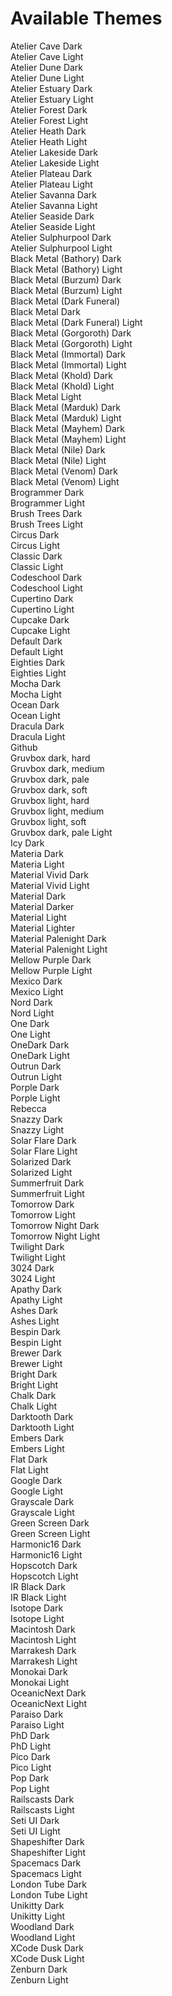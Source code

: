 # Available Themes

Atelier Cave Dark  
Atelier Cave Light  
Atelier Dune Dark  
Atelier Dune Light  
Atelier Estuary Dark  
Atelier Estuary Light  
Atelier Forest Dark  
Atelier Forest Light  
Atelier Heath Dark  
Atelier Heath Light  
Atelier Lakeside Dark  
Atelier Lakeside Light  
Atelier Plateau Dark  
Atelier Plateau Light  
Atelier Savanna Dark  
Atelier Savanna Light  
Atelier Seaside Dark  
Atelier Seaside Light  
Atelier Sulphurpool Dark  
Atelier Sulphurpool Light  
Black Metal (Bathory) Dark  
Black Metal (Bathory) Light  
Black Metal (Burzum) Dark  
Black Metal (Burzum) Light  
Black Metal (Dark Funeral)  
Black Metal Dark  
Black Metal (Dark Funeral) Light  
Black Metal (Gorgoroth) Dark  
Black Metal (Gorgoroth) Light  
Black Metal (Immortal) Dark  
Black Metal (Immortal) Light  
Black Metal (Khold) Dark  
Black Metal (Khold) Light  
Black Metal Light  
Black Metal (Marduk) Dark  
Black Metal (Marduk) Light  
Black Metal (Mayhem) Dark  
Black Metal (Mayhem) Light  
Black Metal (Nile) Dark  
Black Metal (Nile) Light  
Black Metal (Venom) Dark  
Black Metal (Venom) Light  
Brogrammer Dark  
Brogrammer Light  
Brush Trees Dark  
Brush Trees Light  
Circus Dark  
Circus Light  
Classic Dark  
Classic Light  
Codeschool Dark  
Codeschool Light  
Cupertino Dark  
Cupertino Light  
Cupcake Dark  
Cupcake Light  
Default Dark  
Default Light  
Eighties Dark  
Eighties Light  
Mocha Dark  
Mocha Light  
Ocean Dark  
Ocean Light  
Dracula Dark  
Dracula Light  
Github  
Gruvbox dark, hard  
Gruvbox dark, medium  
Gruvbox dark, pale  
Gruvbox dark, soft  
Gruvbox light, hard  
Gruvbox light, medium  
Gruvbox light, soft  
Gruvbox dark, pale Light  
Icy Dark  
Materia Dark  
Materia Light  
Material Vivid Dark  
Material Vivid Light  
Material Dark  
Material Darker  
Material Light  
Material Lighter  
Material Palenight Dark  
Material Palenight Light  
Mellow Purple Dark  
Mellow Purple Light  
Mexico Dark  
Mexico Light  
Nord Dark  
Nord Light  
One Dark  
One Light  
OneDark Dark  
OneDark Light  
Outrun Dark  
Outrun Light  
Porple Dark  
Porple Light  
Rebecca  
Snazzy Dark  
Snazzy Light  
Solar Flare Dark  
Solar Flare Light  
Solarized Dark  
Solarized Light  
Summerfruit Dark  
Summerfruit Light  
Tomorrow Dark  
Tomorrow Light  
Tomorrow Night Dark  
Tomorrow Night Light  
Twilight Dark  
Twilight Light  
3024 Dark  
3024 Light  
Apathy Dark  
Apathy Light  
Ashes Dark  
Ashes Light  
Bespin Dark  
Bespin Light  
Brewer Dark  
Brewer Light  
Bright Dark  
Bright Light  
Chalk Dark  
Chalk Light  
Darktooth Dark  
Darktooth Light  
Embers Dark  
Embers Light  
Flat Dark  
Flat Light  
Google Dark  
Google Light  
Grayscale Dark  
Grayscale Light  
Green Screen Dark  
Green Screen Light  
Harmonic16 Dark  
Harmonic16 Light  
Hopscotch Dark  
Hopscotch Light  
IR Black Dark  
IR Black Light  
Isotope Dark  
Isotope Light  
Macintosh Dark  
Macintosh Light  
Marrakesh Dark  
Marrakesh Light  
Monokai Dark  
Monokai Light  
OceanicNext Dark  
OceanicNext Light  
Paraiso Dark  
Paraiso Light  
PhD Dark  
PhD Light  
Pico Dark  
Pico Light  
Pop Dark  
Pop Light  
Railscasts Dark  
Railscasts Light  
Seti UI Dark  
Seti UI Light  
Shapeshifter Dark  
Shapeshifter Light  
Spacemacs Dark  
Spacemacs Light  
London Tube Dark  
London Tube Light  
Unikitty Dark  
Unikitty Light  
Woodland Dark  
Woodland Light  
XCode Dusk Dark  
XCode Dusk Light  
Zenburn Dark  
Zenburn Light  
